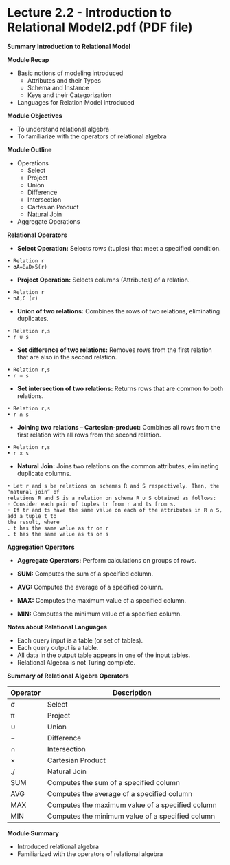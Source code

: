 # Lecture 2.2 - Introduction to Relational Model2.pdf (PDF file)
**Summary**
**Introduction to Relational Model**

**Module Recap**

* Basic notions of modeling introduced
    * Attributes and their Types
    * Schema and Instance
    * Keys and their Categorization
* Languages for Relation Model introduced

**Module Objectives**

* To understand relational algebra
* To familiarize with the operators of relational algebra

**Module Outline**

* Operations
    * Select
    * Project
    * Union
    * Difference
    * Intersection
    * Cartesian Product
    * Natural Join
* Aggregate Operations

**Relational Operators**

* **Select Operation:** Selects rows (tuples) that meet a specified condition.

```
• Relation r
• σA=B∧D>5(r)
```

* **Project Operation:** Selects columns (Attributes) of a relation.

```
• Relation r
• πA,C (r)
```

* **Union of two relations:** Combines the rows of two relations, eliminating duplicates.

```
• Relation r,s
• r ∪ s
```

* **Set difference of two relations:** Removes rows from the first relation that are also in the second relation.

```
• Relation r,s
• r − s
```

* **Set intersection of two relations:** Returns rows that are common to both relations.

```
• Relation r,s
• r ∩ s
```

* **Joining two relations – Cartesian-product:** Combines all rows from the first relation with all rows from the second relation.

```
• Relation r,s
• r × s
```

* **Natural Join:** Joins two relations on the common attributes, eliminating duplicate columns.

```
• Let r and s be relations on schemas R and S respectively. Then, the “natural join” of
relations R and S is a relation on schema R ∪ S obtained as follows:
◦ Consider each pair of tuples tr from r and ts from s.
◦ If tr and ts have the same value on each of the attributes in R ∩ S, add a tuple t to
the result, where
. t has the same value as tr on r
. t has the same value as ts on s
```

**Aggregation Operators**

* **Aggregate Operators:** Perform calculations on groups of rows.

* **SUM:** Computes the sum of a specified column.
* **AVG:** Computes the average of a specified column.
* **MAX:** Computes the maximum value of a specified column.
* **MIN:** Computes the minimum value of a specified column.

**Notes about Relational Languages**

* Each query input is a table (or set of tables).
* Each query output is a table.
* All data in the output table appears in one of the input tables.
* Relational Algebra is not Turing complete.

**Summary of Relational Algebra Operators**

| Operator | Description |
|---|---|
| σ | Select |
| π | Project |
| ∪ | Union |
| − | Difference |
| ∩ | Intersection |
| × | Cartesian Product |
| ./ | Natural Join |
| SUM | Computes the sum of a specified column |
| AVG | Computes the average of a specified column |
| MAX | Computes the maximum value of a specified column |
| MIN | Computes the minimum value of a specified column |

**Module Summary**

* Introduced relational algebra
* Familiarized with the operators of relational algebra
